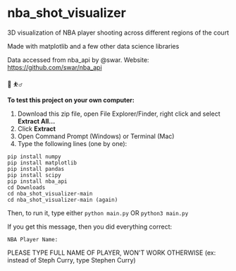 # nba_shot_visualizer
3D visualization of NBA player shooting across different regions of the court

Made with matplotlib and a few other data science libraries

Data accessed from nba_api by @swar. Website: https://github.com/swar/nba_api

🏀 ⛹️‍♂️

**To test this project on your own computer:**

1. Download this zip file, open File Explorer/Finder, right click and select __Extract All...__
2. Click __Extract__
3. Open Command Prompt (Windows) or Terminal (Mac)
4. Type the following lines (one by one):
```
pip install numpy
pip install matplotlib
pip install pandas
pip install scipy
pip install nba_api
cd Downloads
cd nba_shot_visualizer-main
cd nba_shot_visualizer-main (again)
```
Then, to run it, type either ```python main.py``` OR ```python3 main.py```

If you get this message, then you did everything correct:
```
NBA Player Name: 
```
PLEASE TYPE FULL NAME OF PLAYER, WON'T WORK OTHERWISE (ex: instead of Steph Curry, type Stephen Curry)

